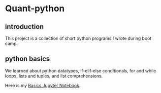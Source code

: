 # Quant-python

## introduction
This project is a collection of short python programs I wrote during boot camp.

## python basics
We learned about python datatypes, if-elif-else conditionals, for and while loops, lists and tuples, and list comprehensions.

Here is my [Basics Jupyter Notebook](http://localhost:8888/notebooks/Documents/GitHub/quant-python/python-basics-notebook-empty-checkpoint.ipynb).
